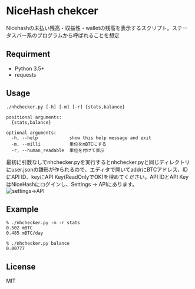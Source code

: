 NiceHash chekcer
================

Nicehashの未払い残高・収益性・walletの残高を表示するスクリプト。ステータスバー系のプログラムから呼ばれることを想定

## Requirment

* Python 3.5+
* requests

## Usage

```
./nhchecker.py [-h] [-m] [-r] {stats,balance}

positional arguments:
  {stats,balance}

optional arguments:
  -h, --help            show this help message and exit
  -m, --milli           単位をmBTCにする
  -r, --human_readable  単位を付けて表示
```

最初に引数なしでnhchecker.pyを実行するとnhchecker.pyと同じディレクトリにuser.jsonの雛形が作られるので、エディタで開いてaddrにBTCアドレス、IDにAPI ID、keyにAPI Key(ReadOnlyでOK)を埋めてください。API IDとAPI KeyはNiceHashにログインし、Settings -> APIにあります。  
![settings->API](https://i.imgur.com/gWpFhn9.jpg)

## Example

```
% ./nhchecker.py -m -r stats
0.502 mBTC
0.485 mBTC/day

% ./nhchecker.py balance
0.00777
```

## License
MIT